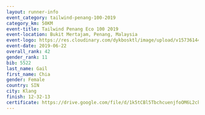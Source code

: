 ```yaml
--- 
layout: runner-info 
event_category: tailwind-penang-100-2019 
category_km: 50KM 
event-title: Tailwind Penang Eco 100 2019 
event-location: Bukit Mertajam, Penang, Malaysia 
event-logo: https://res.cloudinary.com/dykbosktl/image/upload/v1573614442/Logo/Logo_gqlzi3.jpg 
event-date: 2019-06-22 
overall_rank: 42
gender_rank: 11
bib: 5522
last_name: Gail
first_name: Chia
gender: Female
country: SIN
city: Klang
finish: 12-32-13
certificate: https://drive.google.com/file/d/1k5tCBl5TbchcuenjfoOM6L2cktIDWq7/view?usp=sharing
--- 
```

